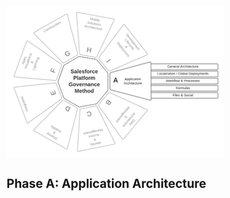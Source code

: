 <p align="center">
  <img src="https://github.com/SalesforcePlatformGovernanceMethod/phase-a/blob/969fcc33b0df0769470a7537946e38a8cac6974d/images/phase-a.png" title="Phase A">
</p>

<p align='center'>
  <h1>Phase A: Application Architecture</h1>
</p>
